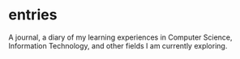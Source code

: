 # entries
A journal, a diary of my learning experiences in Computer Science, Information Technology, and other fields I am currently exploring.
